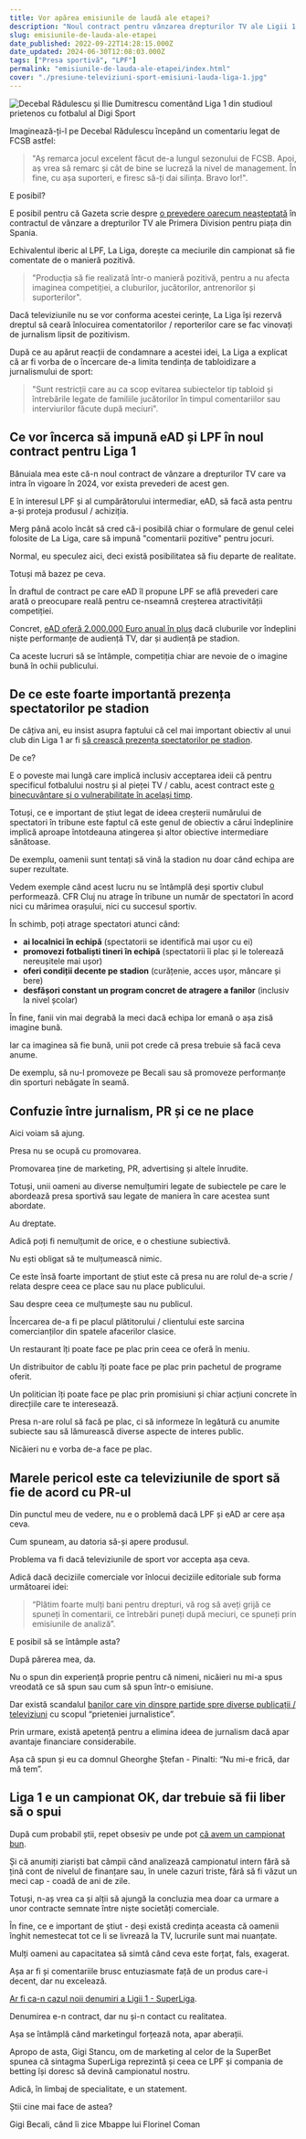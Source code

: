 ```yaml
---
title: Vor apărea emisiunile de laudă ale etapei?
description: "Noul contract pentru vânzarea drepturilor TV ale Ligii 1 ar putea să includă prevederi neobișnuite pentru meseria de ziarist."
slug: emisiunile-de-lauda-ale-etapei
date_published: 2022-09-22T14:28:15.000Z
date_updated: 2024-06-30T12:08:03.000Z
tags: ["Presa sportivă", "LPF"]
permalink: "emisiunile-de-lauda-ale-etapei/index.html"
cover: "./presiune-televiziuni-sport-emisiuni-lauda-liga-1.jpg"
---
```


![Decebal Rădulescu și Ilie Dumitrescu comentând Liga 1 din studioul prietenos cu fotbalul al Digi Sport](./presiune-televiziuni-sport-emisiuni-lauda-liga-1.jpg)

Imaginează-ți-l pe Decebal Rădulescu începând un comentariu legat de FCSB astfel:

>"Aș remarca jocul excelent făcut de-a lungul sezonului de FCSB. Apoi, aș vrea să remarc și cât de bine se lucreză la nivel de management. În fine, cu așa suporteri, e firesc să-ți dai silința. Bravo lor!".

E posibil?

E posibil pentru că Gazeta scrie despre [o prevedere oarecum neașteptată](https://www.gsp.ro/international/campionate/cenzura-in-spania-sefii-la-liga-675151.html) în contractul de vânzare a drepturilor TV ale Primera Division pentru piața din Spania.

Echivalentul iberic al LPF, La Liga, dorește ca meciurile din campionat să fie comentate de o manieră pozitivă.

> "Producția să fie realizată într-o manieră pozitivă, pentru a nu afecta imaginea competiției, a cluburilor, jucătorilor, antrenorilor și suporterilor".

Dacă televiziunile nu se vor conforma acestei cerințe, La Liga își rezervă dreptul să ceară înlocuirea comentatorilor / reporterilor care se fac vinovați de jurnalism lipsit de pozitivism.

După ce au apărut reacții de condamnare a acestei idei, La Liga a explicat că ar fi vorba de o încercare de-a limita tendința de tabloidizare a jurnalismului de sport:

> "Sunt restricții care au ca scop evitarea subiectelor tip tabloid și întrebările legate de familiile jucătorilor în timpul comentariilor sau interviurilor făcute după meciuri".

## Ce vor încerca să impună eAD și LPF în noul contract pentru Liga 1

Bănuiala mea este că-n noul contract de vânzare a drepturilor TV care va intra în vigoare în 2024, vor exista prevederi de acest gen.

E în interesul LPF și al cumpărătorului intermediar, eAD, să facă asta pentru a-și proteja produsul / achiziția.

Merg până acolo încât să cred că-i posibilă chiar o formulare de genul celei folosite de La Liga, care să impună "comentarii pozitive" pentru jocuri.

Normal, eu speculez aici, deci există posibilitatea să fiu departe de realitate.

Totuși mă bazez pe ceva.

În draftul de contract pe care eAD îl propune LPF se află prevederi care arată o preocupare reală pentru ce-nseamnă creșterea atractivității competiției.

Concret, [eAD oferă 2.000.000 Euro anual în plus](https://www.eurosport.ro/fotbal/romanian-liga-i/2020-2021/mai-multi-bani-din-drepturi-tv-pentru-superliga-din-2024-ce-obligatie-vor-avea-cluburile_sto9013903/story.shtml) dacă cluburile vor îndeplini niște performanțe de audiență TV, dar și audiență pe stadion.

Ca aceste lucruri să se întâmple, competiția chiar are nevoie de o imagine bună în ochii publicului.

## De ce este foarte importantă prezența spectatorilor pe stadion

De câțiva ani, eu insist asupra faptului că cel mai important obiectiv al unui club din Liga 1 ar fi [să crească prezența spectatorilor pe stadion](https://www.cameravar.ro/cel-mai-important-obiectiv-liga1).

De ce?

E o poveste mai lungă care implică inclusiv acceptarea ideii că pentru specificul fotbalului nostru și al pieței TV / cablu, acest contract este [o binecuvântare și o vulnerabilitate în același timp](https://www.cameravar.ro/pericolul-contractului-drepturi-tv-liga1).

Totuși, ce e important de știut legat de ideea creșterii numărului de spectatori în tribune este faptul că este genul de obiectiv a cărui îndeplinire implică aproape întotdeauna atingerea și altor obiective intermediare sănătoase.

De exemplu, oamenii sunt tentați să vină la stadion nu doar când echipa are super rezultate.

Vedem exemple când acest lucru nu se întâmplă deși sportiv clubul performează. CFR Cluj nu atrage în tribune un număr de spectatori în acord nici cu mărimea orașului, nici cu succesul sportiv.

În schimb, poți atrage spectatori atunci când:

- **ai localnici în echipă** (spectatorii se identifică mai ușor cu ei)
- **promovezi fotbaliști tineri în echipă** (spectatorii îi plac și le tolerează nereușitele mai ușor)
- **oferi condiții decente pe stadion** (curățenie, acces ușor, mâncare și bere)
- **desfășori constant un program concret de atragere a fanilor** (inclusiv la nivel școlar)

În fine, fanii vin mai degrabă la meci dacă echipa lor emană o așa zisă imagine bună.

Iar ca imaginea să fie bună, unii pot crede că presa trebuie să facă ceva anume.

De exemplu, să nu-l promoveze pe Becali sau să promoveze performanțe din sporturi nebăgate în seamă.

## Confuzie între jurnalism, PR și ce ne place

Aici voiam să ajung.

Presa nu se ocupă cu promovarea.

Promovarea ține de marketing, PR, advertising și altele înrudite.

Totuși, unii oameni au diverse nemulțumiri legate de subiectele pe care le abordează presa sportivă sau legate de maniera în care acestea sunt abordate.

Au dreptate.

Adică poți fi nemulțumit de orice, e o chestiune subiectivă.

Nu ești obligat să te mulțumească nimic.

Ce este însă foarte important de știut este că presa nu are rolul de-a scrie / relata despre ceea ce place sau nu place publicului.

Sau despre ceea ce mulțumește sau nu publicul.

Încercarea de-a fi pe placul plătitorului / clientului este sarcina comercianților din spatele afacerilor clasice.

Un restaurant îți poate face pe plac prin ceea ce oferă în meniu.

Un distribuitor de cablu îți poate face pe plac prin pachetul de  programe oferit.

Un politician îți poate face pe plac prin promisiuni și chiar acțiuni concrete în direcțiile care te interesează.

Presa n-are rolul să facă pe plac, ci să informeze în legătură cu anumite subiecte sau să lămurească diverse aspecte de interes public.

Nicăieri nu e vorba de-a face pe plac.

## Marele pericol este ca televiziunile de sport să fie de acord cu PR-ul

Din punctul meu de vedere, nu e o problemă dacă LPF și eAD ar cere așa ceva.

Cum spuneam, au datoria să-și apere produsul.

Problema va fi dacă televiziunile de sport vor accepta așa ceva.

Adică dacă deciziile comerciale vor înlocui deciziile editoriale sub forma următoarei idei:

> “Plătim foarte mulți bani pentru drepturi, vă rog să aveți grijă ce spuneți în comentarii, ce întrebări puneți după meciuri, ce spuneți prin emisiunile de analiză”.

E posibil să se întâmple asta?

După părerea mea, da.

Nu o spun din experiență proprie pentru că nimeni, nicăieri nu mi-a spus vreodată ce să spun sau cum să spun într-o emisiune.

Dar există scandalul [banilor care vin dinspre partide spre diverse publicații / televiziuni](https://recorder.ro/bani-publici-pentru-presa-privata-povestea-unei-investigatii-in-conturile-partidelor-mogul/) cu scopul “prieteniei jurnalistice”.

Prin urmare, există apetență pentru a elimina ideea de jurnalism dacă apar avantaje financiare considerabile.

Așa că spun și eu ca domnul Gheorghe Ștefan - Pinalti: “Nu mi-e frică, dar mă tem”.

## Liga 1 e un campionat OK, dar trebuie să fii liber să o spui

După cum probabil știi, repet obsesiv pe unde pot [că avem un campionat bun](https://www.cameravar.ro//de-ce-liga1-e-campionat-bun).

Și că anumiți ziariști bat câmpii când analizează campionatul intern fără să țină cont de nivelul de finanțare sau, în unele cazuri triste, fără să fi văzut un meci cap - coadă de ani de zile.

Totuși, n-aș vrea ca și alții să ajungă la concluzia mea doar ca urmare a unor contracte semnate între niște societăți comerciale.

În fine, ce e important de știut - deși există credința aceasta că oamenii înghit nemestecat tot ce li se livrează la TV, lucrurile sunt mai nuanțate.

Mulți oameni au capacitatea să simtă când ceva este forțat, fals, exagerat.

Așa ar fi și comentariile brusc entuziasmate față de un produs care-i decent, dar nu excelează.

[Ar fi ca-n cazul noii denumiri a Ligii 1 - SuperLiga](https://www.cameravar.ro/de-ce-nu-superliga-liga1/).

Denumirea e-n contract, dar nu și-n contact cu realitatea.

Așa se întâmplă când marketingul forțează nota, apar aberații.

Apropo de asta, Gigi Stancu, om de marketing al celor de la SuperBet spunea că sintagma SuperLiga reprezintă și ceea ce LPF și compania de betting își doresc să devină campionatul nostru.

Adică, în limbaj de specialitate, e un statement.

Știi cine mai face de astea?

Gigi Becali, când îi zice Mbappe lui Florinel Coman
